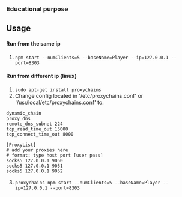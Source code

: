### Educational purpose

## Usage

#### Run from the same ip

1. `npm start --numClients=5 --baseName=Player --ip=127.0.0.1 --port=8303` 


#### Run from different ip (linux)

1. `sudo apt-get install proxychains`
2. Change config located in '/etc/proxychains.conf' or '/usr/local/etc/proxychains.conf' to:
```
dynamic_chain
proxy_dns
remote_dns_subnet 224
tcp_read_time_out 15000
tcp_connect_time_out 8000

[ProxyList]
# add your proxies here
# format: type host port [user pass]
socks5 127.0.0.1 9050
socks5 127.0.0.1 9051
socks5 127.0.0.1 9052
```
3. `proxychains npm start --numClients=5 --baseName=Player --ip=127.0.0.1 --port=8303` 